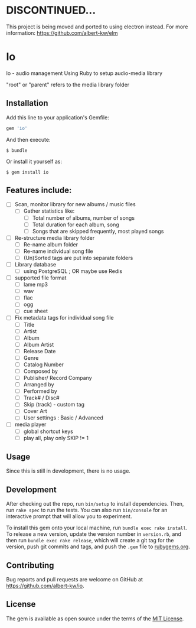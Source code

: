 # DISCONTINUED...
This project is being moved and ported to using electron instead.
For more information: https://github.com/albert-kw/elm

# Io

Io - audio management
Using Ruby to setup audio-media library

"root" or "parent" refers to the media library folder


## Installation

Add this line to your application's Gemfile:

```ruby
gem 'io'
```

And then execute:

    $ bundle

Or install it yourself as:

    $ gem install io

## Features include: 

* [ ] Scan, monitor library for new albums / music files
  * [ ] Gather statistics like:
    * [ ] Total number of albums, number of songs
    * [ ] Total duration for each album, song
    * [ ] Songs that are skipped frequently, most played songs

* [ ] Re-structure media library folder 
  * [ ] Re-name album folder 
  * [ ] Re-name individual song file 
  * [ ] (Un)Sorted tags are put into separate folders 

* [ ] Library database 
  * [ ] using PostgreSQL ; OR maybe use Redis 

* [ ] supported file format 
  * [ ] lame mp3
  * [ ] wav
  * [ ] flac
  * [ ] ogg
  * [ ] cue sheet 

* [ ] Fix metadata tags for individual song file 
  * [ ] Title 
  * [ ] Artist 
  * [ ] Album 
  * [ ] Album Artist 
  * [ ] Release Date 
  * [ ] Genre 
  * [ ] Catalog Number 
  * [ ] Composed by 
  * [ ] Publisher/ Record Company 
  * [ ] Arranged by 
  * [ ] Performed by 
  * [ ] Track# / Disc# 
  * [ ] Skip (track) - custom tag
  * [ ] Cover Art 
  * [ ] User settings : Basic / Advanced

* [ ] media player
  * [ ] global shortcut keys
  * [ ] play all, play only SKIP != 1

## Usage

Since this is still in development, there is no usage.

## Development

After checking out the repo, run `bin/setup` to install dependencies. Then, run `rake spec` to run the tests. You can also run `bin/console` for an interactive prompt that will allow you to experiment.

To install this gem onto your local machine, run `bundle exec rake install`. To release a new version, update the version number in `version.rb`, and then run `bundle exec rake release`, which will create a git tag for the version, push git commits and tags, and push the `.gem` file to [rubygems.org](https://rubygems.org).

## Contributing

Bug reports and pull requests are welcome on GitHub at https://github.com/albert-kw/io.

## License

The gem is available as open source under the terms of the [MIT License](https://opensource.org/licenses/MIT).
